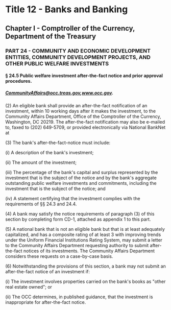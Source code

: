 
# Title 12 - Banks and Banking
## Chapter I - Comptroller of the Currency, Department of the Treasury
### PART 24 - COMMUNITY AND ECONOMIC DEVELOPMENT ENTITIES, COMMUNITY DEVELOPMENT PROJECTS, AND OTHER PUBLIC WELFARE INVESTMENTS
#### § 24.5 Public welfare investment after-the-fact notice and prior approval procedures.
##### CommunityAffairs@occ.treas.gov,www.occ.gov.

(2) An eligible bank shall provide an after-the-fact notification of an investment, within 10 working days after it makes the investment, to the Community Affairs Department, Office of the Comptroller of the Currency, Washington, DC 20219. The after-the-fact notification may also be e-mailed to, faxed to (202) 649-5709, or provided electronically via National BankNet at

(3) The bank's after-the-fact-notice must include:

(i) A description of the bank's investment;

(ii) The amount of the investment;

(iii) The percentage of the bank's capital and surplus represented by the investment that is the subject of the notice and by the bank's aggregate outstanding public welfare investments and commitments, including the investment that is the subject of the notice; and

(iv) A statement certifying that the investment complies with the requirements of §§ 24.3 and 24.4.

(4) A bank may satisfy the notice requirements of paragraph (3) of this section by completing form CD-1, attached as appendix 1 to this part.

(5) A national bank that is not an eligible bank but that is at least adequately capitalized, and has a composite rating of at least 3 with improving trends under the Uniform Financial Institutions Rating System, may submit a letter to the Community Affairs Department requesting authority to submit after-the-fact notices of its investments. The Community Affairs Department considers these requests on a case-by-case basis.

(6) Notwithstanding the provisions of this section, a bank may not submit an after-the-fact notice of an investment if:

(i) The investment involves properties carried on the bank's books as "other real estate owned"; or

(ii) The OCC determines, in published guidance, that the investment is inappropriate for after-the-fact notice.
